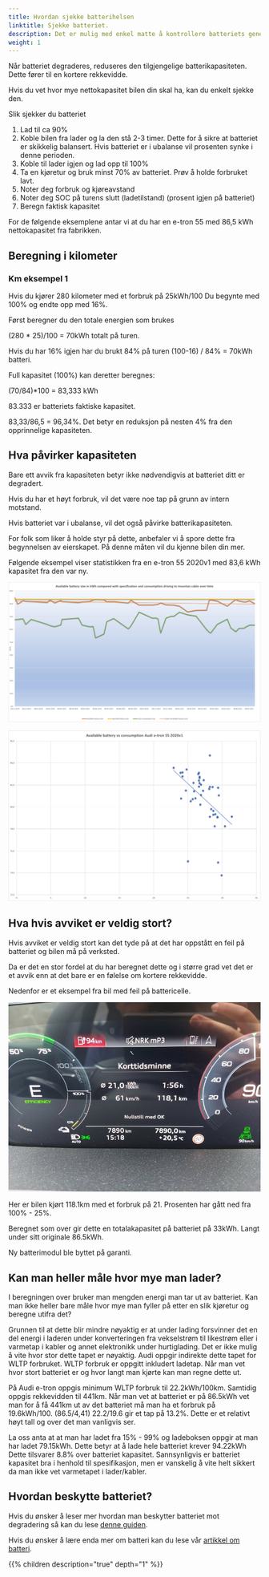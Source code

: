 ```yaml
---
title: Hvordan sjekke batterihelsen
linktitle: Sjekke batteriet.
description: Det er mulig med enkel matte å kontrollere batteriets generelle helse. Denne guiden forklarer hvordan. 
weight: 1
---
```


Når batteriet degraderes, reduseres den tilgjengelige batterikapasiteten. Dette fører til en kortere rekkevidde.

Hvis du vet hvor mye nettokapasitet bilen din skal ha, kan du enkelt sjekke den.

Slik sjekker du batteriet

1. Lad til ca 90%
2. Koble bilen fra lader og la den stå 2-3 timer. Dette for å sikre at batteriet er skikkelig balansert. Hvis batteriet er i ubalanse vil prosenten synke i denne perioden.
3. Koble til lader igjen og lad opp til 100%
4. Ta en kjøretur og bruk minst 70% av batteriet. Prøv å holde forbruket lavt.
5. Noter deg forbruk og kjøreavstand
6. Noter deg SOC på turens slutt (ladetilstand) (prosent igjen på batteriet)
7. Beregn faktisk kapasitet

For de følgende eksemplene antar vi at du har en e-tron 55 med 86,5 kWh nettokapasitet fra fabrikken.

## Beregning i kilometer

### Km eksempel 1

Hvis du kjører 280 kilometer med et forbruk på 25kWh/100
Du begynte med 100% og endte opp med 16%.

Først beregner du den totale energien som brukes

(280 * 25)/100 = 70kWh totalt på turen.

Hvis du har 16% igjen har du brukt 84% på turen (100-16)
/
84% = 70kWh batteri.

Full kapasitet (100%) kan deretter beregnes:

(70/84)*100 = 83,333 kWh

 83.333 er batteriets faktiske kapasitet.

83,33/86,5 = 96,34%. Det betyr en reduksjon på nesten 4% fra den opprinnelige kapasiteten.

## Hva påvirker kapasiteten

Bare ett avvik fra kapasiteten betyr ikke nødvendigvis at batteriet ditt er degradert.

Hvis du har et høyt forbruk, vil det være noe tap på grunn av intern motstand.

Hvis batteriet var i ubalanse, vil det også påvirke batterikapasiteten.

For folk som liker å holde styr på dette, anbefaler vi å spore dette fra begynnelsen av eierskapet. På denne måten vil du kjenne bilen din mer.

Følgende eksempel viser statistikken fra en e-tron 55 2020v1 med 83,6 kWh kapasitet fra den var ny.

![Graph](graph1.jpg "Loggføring av tilgjengelig batteri sammenlignet med brukt energi Oslo-Trysil over tid.")

![Graph](graph2.jpg "Loggføring av tilgjengelig batteri sammenlignet med forbruk  kWh/100 km")

## Hva hvis avviket er veldig stort?

Hvis avviket er veldig stort kan det tyde på at det har oppstått en feil på batteriet og bilen må på verksted.

Da er det en stor fordel at du har beregnet dette og i større grad vet det er et avvik enn at det bare er en følelse om kortere rekkevidde.

Nedenfor er et eksempel fra bil med feil på battericelle.

![VC](vc1.jpg "Data fra bil med feil")

Her er bilen kjørt 118.1km med et forbruk på 21. Prosenten har gått ned fra 100% - 25%.

Beregnet som over gir dette en totalakapasitet på batteriet på 33kWh. Langt under sitt originale 86.5kWh.

Ny batterimodul ble byttet på garanti.

## Kan man heller måle hvor mye man lader?

I beregningen over bruker man mengden energi man tar ut av batteriet. Kan man ikke heller bare måle hvor mye man fyller på etter en slik kjøretur og beregne utifra det?

Grunnen til at dette blir mindre nøyaktig er at under lading forsvinner det en del energi i laderen under konverteringen fra vekselstrøm til likestrøm eller i varmetap i kabler og annet elektronikk under hurtiglading. Det er ikke mulig å vite hvor
stor dette tapet er nøyaktig.  Audi oppgir indirekte dette tapet for WLTP forbruket. WLTP forbruk er oppgitt inkludert ladetap. Når man vet hvor stort batteriet er og hvor langt man kjørte kan man regne dette ut.

På Audi e-tron oppgis minimum WLTP forbruk til 22.2kWh/100km. Samtidig oppgis rekkevidden til 441km. Når man vet at batteriet er på 86.5kWh vet man for å få 441km ut av det batteriet må man ha et forbruk på 19.6kWh/100. (86.5/4,41)
22.2/19.6 gir et tap på 13.2%. Dette er et relativt høyt tall og over det man vanligvis ser.

La oss anta at at man har ladet fra 15% - 99% og ladeboksen oppgir at man har ladet 79.15kWh. Dette betyr at å lade hele batteriet krever 94.22kWh Dette tilsvarer 8.8% over batteriet kapasitet. Sannsynligvis er batteriet kapasitet bra i henhold til spesifikasjon,
men er vanskelig å vite helt sikkert da man ikke vet varmetapet i lader/kabler.

## Hvordan beskytte batteriet?

Hvis du ønsker å leser mer hvordan man beskytter batteriet mot degradering så kan du lese [denne guiden](/nb/guides/protectingbattery/).

Hvis du ønsker å lære enda mer om batteri kan du lese vår [artikkel om batteri](/technology/battery/).

{{% children description="true" depth="1" %}}
